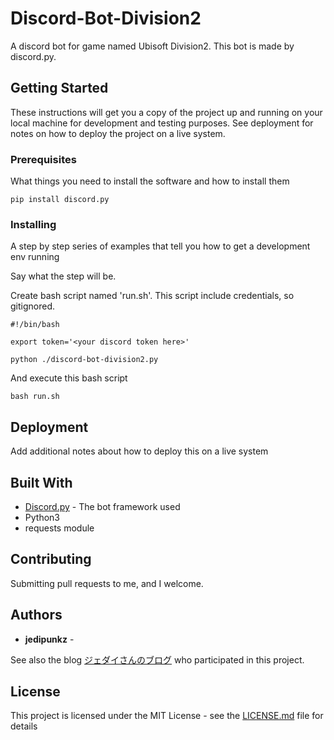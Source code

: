 # Discord-Bot-Division2

A discord bot for game named Ubisoft Division2. This bot is made by discord.py.

## Getting Started

These instructions will get you a copy of the project up and running on your local machine for development and testing purposes. See deployment for notes on how to deploy the project on a live system.

### Prerequisites

What things you need to install the software and how to install them

```
pip install discord.py
```

### Installing

A step by step series of examples that tell you how to get a development env running

Say what the step will be.

Create bash script named 'run.sh'. This script include credentials, so gitignored.

```
#!/bin/bash

export token='<your discord token here>'

python ./discord-bot-division2.py
```

And execute this bash script

```
bash run.sh
```


## Deployment

Add additional notes about how to deploy this on a live system

## Built With

* [Discord.py](https://discordpy.readthedocs.io/en/latest/) - The bot framework used
* Python3
* requests module


## Contributing

Submitting pull requests to me, and I welcome.

## Authors

* **jedipunkz** -

See also the blog [ジェダイさんのブログ](https://jedipunkz.github.io) who participated in this project.

## License

This project is licensed under the MIT License - see the [LICENSE.md](LICENSE.md) file for details

